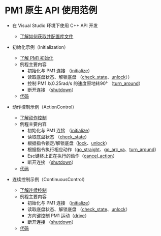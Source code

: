 # PM1 原生 API 使用范例

* 在 Visual Studio 环境下使用 C++ API 开发
  * [了解如何获取并配置库文件](vs_tutorial/doc)

* 初始化示例（Initialization）
  * [了解 PM1 初始化]()
  * 例程主要内容
    * 初始化与 PM1 连接 （[initialize](api-reference/initialize.md)）
    * 读取底盘状态、解锁底盘 （[check_state](api-reference/check_state.md)、[unlock](api-reference/unlock.md)））
    * 控制 PM1 以0.25rad/s 的速度原地转90° （[turn_around](api-reference/turn_around.md)）
    * 断开连接 （[shutdown](api-reference/shutdown.md)）
  * [代码]()

* 动作控制示例（ActionControl）
  * [了解动作控制]()
  * 例程主要内容
    * 初始化与 PM1 连接 （[initialize](api-reference/initialize.md)）
    * 读取底盘状态 （[check_state](api-reference/check_state.md)）
    * 根据指令锁定/解锁底盘（[lock](api-reference/lock.md)、[unlock](api-reference/unlock.md)）
    * 根据指令执行相应动作（[go_straight](api-reference/go_straight.md)、[go_arc_va](api-reference/go_arc_va.md)、[turn_around](api-reference/turn_around.md)）
    * Esc键终止正在执行的动作（[cancel_action](api-reference/cancel_action.md)）
    * 断开连接 （[shutdown](api-reference/shutdown.md)）
  * [代码]()

* 连续控制示例（ContinuousControl）
  * [了解连续控制]()
  * 例程主要内容
    * 初始化与 PM1 连接 （[initialize](api-reference/initialize.md)）
    * 读取底盘状态、解锁底盘 （[check_state](api-reference/check_state.md)、[unlock](api-reference/unlock.md)）
    * 方向键控制 PM1 运动（[drive](api-reference/drive.md)）
    * 断开连接 （[shutdown](api-reference/shutdown.md)）
  * [代码]()

